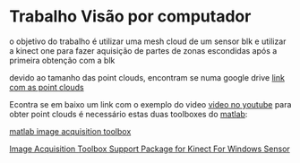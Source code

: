 # Trabalho Visão por computador 


o objetivo do trabalho é utilizar uma mesh cloud de um sensor blk e utilizar a kinect one para 
fazer aquisição de partes de zonas escondidas após a primeira obtenção com a blk

devido ao tamanho das point clouds, encontram se numa google drive 
[link com as  point clouds](https://drive.google.com/drive/folders/1LW3ZHW-DPgnBjsn0B4yUrr8LDyV7isXS?usp=share_link)

Econtra se em baixo um link com o exemplo do video 
[video no youtube](https://youtu.be/SX-HTDXhwbg)
para obter point clouds é necessário estas duas toolboxes do [matlab](https://www.mathworks.com/):  
     
[matlab image acquisition toolbox](https://www.mathworks.com/products/image-acquisition.html) 

[ Image Acquisition Toolbox Support Package for Kinect For Windows Sensor](https://www.mathworks.com/matlabcentral/fileexchange/40445-image-acquisition-toolbox-support-package-for-kinect-for-windows-sensor)





